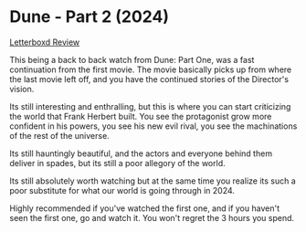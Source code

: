 # Dune - Part 2 (2024)
[Letterboxd Review](https://letterboxd.com/usagichann1/film/dune-part-two/)

This being a back to back watch from Dune: Part One, was a fast continuation from the first movie.  The movie basically picks up from where the last movie left off, and you have the continued stories of the Director's vision.

Its still interesting and enthralling, but this is where you can start criticizing the world that Frank Herbert built.  You see the protagonist grow more confident in his powers, you see his new evil rival, you see the machinations of the rest of the universe. 

Its still hauntingly beautiful, and the actors and everyone behind them deliver in spades, but its still a poor allegory of the world.  

Its still absolutely worth watching but at the same time you realize its such a poor substitute for what our world is going through in 2024.

Highly recommended if you've watched the first one, and if you haven't seen the first one, go and watch it.  You won't regret the 3 hours you spend.

